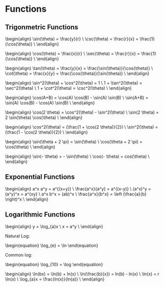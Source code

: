 # Functions
## Trigonmetric Functions

\begin{align}
\sin(\theta) = \frac{y}{r} \\
\csc(\theta) = \frac{r}{x} = \frac{1}{\cos(\theta)} \\
\end{align}

\begin{align}
\cos(\theta) = \frac{x}{r} \\
\sec(\theta) = \frac{r}{x} = \frac{1}{\cos(\theta)} \\
\end{align}

\begin{align}
\tan(\theta) = \frac{y}{x} = \frac{\sin(\theta)}{\cos(\theta)} \\
\cot(\theta) = \frac{x}{y} = \frac{\cos(\theta)}{\sin(\theta)} \\
\end{align}

\begin{align}
\sin^2(\theta) + \cos^2(\theta) = 1 \\
1 + \tan^2(\theta) = \sec^2(\theta) \\
1 + \cot^2(\theta) = \csc^2(\theta) \\
\end{align}

\begin{align}
\cos(A+B) = \cos(A) \cos(B) - \sin(A) \sin(B) \\
\sin(A+B) = \sin(A) \cos(B) - \cos(A) \sin(B) \\
\end{align}

\begin{align}
\cos(2 \theta) = \cos^2(\theta) - \sin^2(\theta) \\
\sin(2 \theta) = 2 \sin(\theta) \cos(\theta) \\
\end{align}

\begin{align}
\cos^2(\theta) = (\frac{1 + \cos(2 \theta)}{2}) \\
\sin^2(\theta) = (\frac{1 - \cos(2 \theta)}{2}) \\
\end{align}

\begin{align}
\sin(\theta + 2 \pi) = \sin(\theta) \\
\cos(\theta + 2 \pi) = \cos(\theta) \\
\end{align}

\begin{align}
\sin(- \theta) = - \sin(\theta) \\
\cos(- \theta) = cos(\theta) \\
\end{align}

## Exponential Functions

\begin{align}
a^x a^y = a^{(x+y)} \\
\frac{a^x}{a^y} = a^{(x-y)} \\
(a^x)^y = (a^y)^x = a^{xy} \\
a^x b^x = (ab)^x \\
\frac{a^x}{b^x} = \left (\frac{a}{b} \right)^x \\
\end{align}

## Logarithmic Functions

\begin{align}
y = \log_{a}x \\
x = a^y \\
\end{align}

Natural Log:

\begin{equation}
\log_{e} = \ln
\end{equation}

Common log:

\begin{equation}
\log_{10} = \log
\end{equation}

\begin{align}
\ln(bx) = \ln(b) + ln(x) \\
\ln(\frac{b}{x}) = ln(b) - ln(x) \\
\ln(x) = r \ln(x) \\
\log_{a}x = \frac{ln(x)}{ln(a)} \\
\end{align}
